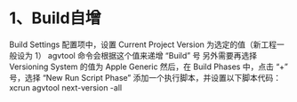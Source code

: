 # 1、Build自增

Build Settings 配置项中，设置 Current Project Version 为选定的值（新工程一般设为 1）
agvtool 命令会根据这个值来递增 “Build” 号
另外需要再选择 Versioning System 的值为 Apple Generic
然后，在 Build Phases 中，点击 “+” 号，选择 “New Run Script Phase” 添加一个执行脚本，并设置以下脚本代码：
xcrun agvtool next-version -all
